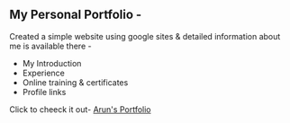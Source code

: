 ## My Personal Portfolio -

Created a simple website using google sites & detailed information about me is available there -
* My Introduction
* Experience
* Online training & certificates
* Profile links

Click to cheeck it out-
[Arun's Portfolio](https://sites.google.com/view/iamarunchauhan)

